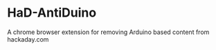 HaD-AntiDuino
=============

A chrome browser extension for removing Arduino based content from hackaday.com
